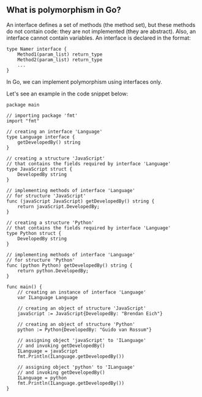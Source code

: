 ## What is polymorphism in Go?

An interface defines a set of methods (the method set), but these methods do not contain code: they are not implemented (they are abstract). Also, an interface cannot contain variables. An interface is declared in the format:

```golang
type Namer interface {
    Method1(param_list) return_type
    Method2(param_list) return_type
    ...
}
```
In Go, we can implement polymorphism using interfaces only.

Let's see an example in the code snippet below:

```golang
package main

// importing package 'fmt'
import "fmt"

// creating an interface 'Language'
type Language interface {
    getDevelopedBy() string
}

// creating a structure 'JavaScript'
// that contains the fields required by interface 'Language'
type JavaScript struct {
    DevelopedBy string
}

// implementing methods of interface 'Language'
// for structure 'JavaScript'
func (javaScript JavaScript) getDevelopedBy() string {
    return javaScript.DevelopedBy;
}

// creating a structure 'Python' 
// that contains the fields required by interface 'Language'
type Python struct {
    DevelopedBy string
}

// implementing methods of interface 'Language'
// for structure 'Python'
func (python Python) getDevelopedBy() string {
    return python.DevelopedBy;
}

func main() {
    // creating an instance of interface 'Language'
    var ILanguage Language

    // creating an object of structure 'JavaScript'
    javaScript := JavaScript{DevelopedBy: "Brendan Eich"}

    // creating an object of structure 'Python'
    python := Python{DevelopedBy: "Guido van Rossum"}

    // assigning object 'javaScript' to 'ILanguage'
    // and invoking getDevelopedBy()
    ILanguage = javaScript
    fmt.Println(ILanguage.getDevelopedBy())

    // assigning object 'python' to 'ILanguage' 
    // and invoking getDevelopedBy()
    ILanguage = python
    fmt.Println(ILanguage.getDevelopedBy())
}
```


